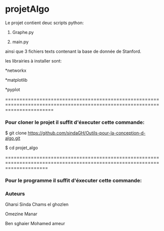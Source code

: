 # projetAlgo
Le projet contient deuc scripts python:

1. Graphe.py

2. main.py

ainsi que 3 fichiers texts contenant la base de donnée de Stanford.

les librairies à installer sont: 

  *networkx
  
  *matplotlib
  
  *pyplot

=============================================================================================================================
### Pour cloner le projet il suffit d'éxecuter cette commande:


$ git clone https://github.com/sindaGH/Outils-pour-la-conception-d-algo.git


$ cd projet_algo



===========================================================================================================================
### Pour le programme il suffit d'éxecuter cette commande:




### Auteurs 

Gharsi Sinda Chams el ghozlen 

Omezine Manar 

Ben sghaier Mohamed ameur
